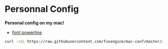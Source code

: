 # Personnal Config

<strong>Personal config on my mac!</strong>

- [font powerline](https://github.com/powerline/fonts)

```sh
curl -sSL https://raw.githubusercontent.com/fusengine/mac-conf/master/install.sh | sh
```